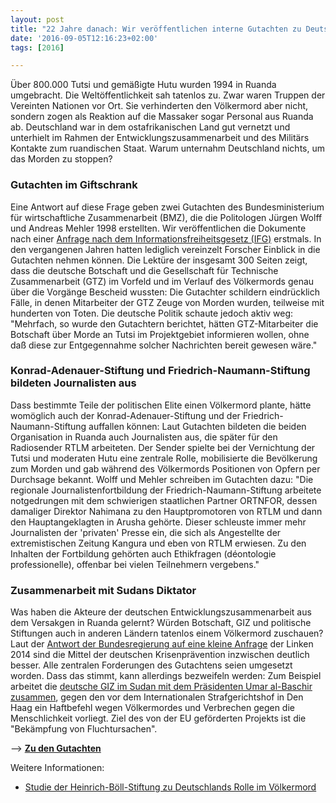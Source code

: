```yaml
---
layout: post
title: "22 Jahre danach: Wir veröffentlichen interne Gutachten zu Deutschlands Rolle bei Völkermord in Ruanda"
date: '2016-09-05T12:16:23+02:00'
tags: [2016]

---
```


Über 800.000 Tutsi und gemäßigte Hutu wurden 1994 in Ruanda umgebracht. Die Weltöffentlichkeit sah tatenlos zu. Zwar waren Truppen der Vereinten Nationen vor Ort. Sie verhinderten den Völkermord aber nicht, sondern zogen als Reaktion auf die Massaker sogar Personal aus Ruanda ab.
Deutschland war in dem ostafrikanischen Land gut vernetzt und unterhielt im Rahmen der Entwicklungszusammenarbeit und des Militärs Kontakte zum ruandischen Staat. Warum unternahm Deutschland nichts, um das Morden zu stoppen?
<h3>Gutachten im Giftschrank</h3>
Eine Antwort auf diese Frage geben zwei Gutachten des Bundesministerium für wirtschaftliche Zusammenarbeit (BMZ), die die Politologen Jürgen Wolff und Andreas Mehler 1998 erstellten. Wir veröffentlichen die Dokumente nach einer  <a href="https://fragdenstaat.de/anfrage/gutachten-zu-deutscher-entwicklungszusammenarbeit-in-ruanda/#nachricht-53747">Anfrage nach dem Informationsfreiheitsgesetz (IFG)</a> erstmals. In den vergangenen Jahren hatten lediglich vereinzelt Forscher Einblick in die Gutachten nehmen können. 
Die Lektüre der insgesamt 300 Seiten zeigt, dass die deutsche Botschaft und die Gesellschaft für Technische Zusammenarbeit (GTZ) im Vorfeld und im Verlauf des Völkermords genau über die Vorgänge Bescheid wussten: Die Gutachter schildern eindrücklich Fälle, in denen Mitarbeiter der GTZ Zeuge von Morden wurden, teilweise mit hunderten von Toten. 
Die deutsche Politik schaute jedoch aktiv weg: "Mehrfach, so wurde den Gutachtern berichtet, hätten GTZ-Mitarbeiter die Botschaft über Morde an Tutsi im Projektgebiet informieren wollen, ohne daß diese zur Entgegennahme solcher Nachrichten bereit gewesen wäre."

<h3>Konrad-Adenauer-Stiftung und Friedrich-Naumann-Stiftung bildeten Journalisten aus</h3>
Dass bestimmte Teile der politischen Elite einen Völkermord plante, hätte womöglich auch der Konrad-Adenauer-Stiftung und der Friedrich-Naumann-Stiftung auffallen können: Laut Gutachten bildeten die beiden Organisation in Ruanda auch Journalisten aus, die später für den Radiosender RTLM arbeiteten. Der Sender spielte bei der Vernichtung der Tutsi und moderaten Hutu eine zentrale Rolle, mobilisierte die Bevölkerung zum Morden und gab während des Völkermords Positionen von Opfern per Durchsage bekannt.
Wolff und Mehler schreiben im Gutachten dazu: "Die regionale Journalistenfortbildung der Friedrich-Naumann-Stiftung arbeitete notgedrungen mit dem schwierigen staatlichen Partner ORTNFOR, dessen damaliger Direktor Nahimana zu den Hauptpromotoren von RTLM und dann den Hauptangeklagten in Arusha gehörte. Dieser schleuste immer mehr Journalisten der 'privaten' Presse ein, die sich als Angestellte der extremistischen Zeitung Kangura und eben von RTLM erwiesen. Zu den Inhalten der Fortbildung gehörten auch Ethikfragen (déontologie professionelle), offenbar bei vielen Teilnehmern vergebens."
<h3>Zusammenarbeit mit Sudans Diktator</h3>
Was haben die Akteure der deutschen Entwicklungszusammenarbeit aus dem Versakgen in Ruanda gelernt? Würden Botschaft, GIZ und politische Stiftungen auch in anderen Ländern tatenlos einem Völkermord zuschauen? 
Laut der <a href="https://kleineanfragen.de/bundestag/18/1361-krisenpraevention-und-konfliktbearbeitung-20-jahre-nach-dem-voelkermord-in-ruanda">Antwort der Bundesregierung auf eine kleine Anfrage</a> der Linken 2014 sind die Mittel der deutschen Krisenprävention inzwischen deutlich besser. Alle zentralen Forderungen des Gutachtens seien umgesetzt worden.
Dass das stimmt, kann allerdings bezweifeln werden: Zum Beispiel arbeitet die <a href="https://www.ecchr.eu/en/documents/publications/law-and-subversion/blog/combating-the-root-causes-of-refugee-movement-ad-absurdum.html">deutsche GIZ im Sudan mit dem Präsidenten Umar al-Baschir zusammen</a>, gegen den vor dem Internationalen Strafgerichtshof in Den Haag ein Haftbefehl wegen Völkermordes und Verbrechen gegen die Menschlichkeit vorliegt. Ziel des von der EU geförderten Projekts ist die "Bekämpfung von Fluchtursachen".

--> <strong><a href="https://fragdenstaat.de/anfrage/gutachten-zu-deutscher-entwicklungszusammenarbeit-in-ruanda/#nachricht-53747">Zu den Gutachten</a></strong>

Weitere Informationen: 
- <a href="https://www.boell.de/de/2014/04/07/deutschland-und-der-voelkermord-ruanda">Studie der Heinrich-Böll-Stiftung zu Deutschlands Rolle im Völkermord</a>

